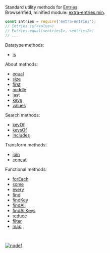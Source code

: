Standard utility methods for [Entries].<br>
Browserified, minified module: [extra-entries.min].

```javascript
const Entries = require('extra-entries');
// Entries.is(<value>)
// Entries.equal(<entries1>, <entries2>)
// ...
```

Datatype methods:
- [is](https://www.npmjs.com/package/@extra-entries/is)

About methods:
- [equal](https://www.npmjs.com/package/@extra-entries/equal)
- [size](https://www.npmjs.com/package/@extra-iterable/size)
- [first](https://www.npmjs.com/package/@extra-iterable/first)
- [middle](https://www.npmjs.com/package/@extra-iterable/middle)
- [last](https://www.npmjs.com/package/@extra-iterable/last)
- [keys](https://www.npmjs.com/package/@extra-entries/keys)
- [values](https://www.npmjs.com/package/@extra-entries/values)

Search methods:
- [keyOf](https://www.npmjs.com/package/@extra-entries/key-of)
- [keysOf](https://www.npmjs.com/package/@extra-entries/keys-of)
- [includes](https://www.npmjs.com/package/@extra-entries/includes)

Transform methods:
- [join](https://www.npmjs.com/package/@extra-entries/join)
- [concat](https://www.npmjs.com/package/@extra-iterable/concat)

Functional methods:
- [forEach](https://www.npmjs.com/package/@extra-entries/for-each)
- [some](https://www.npmjs.com/package/@extra-entries/some)
- [every](https://www.npmjs.com/package/@extra-entries/every)
- [find](https://www.npmjs.com/package/@extra-entries/find)
- [findKey](https://www.npmjs.com/package/@extra-entries/find-key)
- [findAll](https://www.npmjs.com/package/@extra-entries/find-all)
- [findAllKeys](https://www.npmjs.com/package/@extra-entries/find-all-keys)
- [reduce](https://www.npmjs.com/package/@extra-entries/reduce)
- [filter](https://www.npmjs.com/package/@extra-entries/filter)
- [map](https://www.npmjs.com/package/@extra-entries/map)
<br>


[![nodef](https://i.imgur.com/iICkjUV.jpg)](https://nodef.github.io)

[Entries]: https://developer.mozilla.org/en-US/docs/Web/JavaScript/Reference/Global_Objects/Array/entries
[extra-entries.min]: https://www.npmjs.com/package/extra-entries.min
